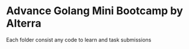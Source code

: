 # Advance Golang Mini Bootcamp by Alterra
Each folder consist any code to learn and task submissions
